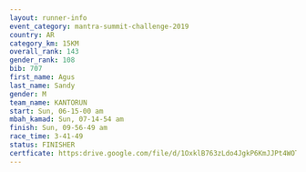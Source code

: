 ```yaml
---
layout: runner-info 
event_category: mantra-summit-challenge-2019 
country: AR
category_km: 15KM 
overall_rank: 143
gender_rank: 108
bib: 707
first_name: Agus
last_name: Sandy
gender: M
team_name: KANTORUN
start: Sun, 06-15-00 am
mbah_kamad: Sun, 07-14-54 am
finish: Sun, 09-56-49 am
race_time: 3-41-49
status: FINISHER
certficate: https:drive.google.com/file/d/1OxklB763zLdo4JgkP6KmJJPt4WOTRCok/view?usp=sharing
---
```


